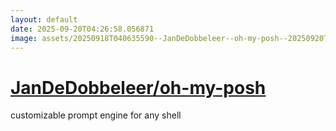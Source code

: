 ```yaml
---
layout: default
date: 2025-09-20T04:26:58.056871
image: assets/20250918T040635590--JanDeDobbeleer--oh-my-posh--20250920T032750979--cropped.png
---
```


# [JanDeDobbeleer/oh-my-posh](https://github.com/JanDeDobbeleer/oh-my-posh)

customizable prompt engine for any shell

